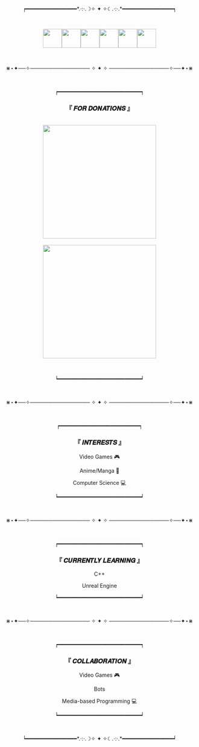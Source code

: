 <p align="center">┍━━━━━━━━━━━━━━━━*.·:·.☽✧  ✦  ✧☾.·:·.*━━━━━━━━━━━━━━━━┑</p>

&nbsp;

<div style="font-size:0; width:100%;" align="center">
    &nbsp;
    <a href="https://www.youtube.com/user/ashteriskgaming/"><img src="https://api.iconify.design/bxl/youtube.svg?color=white" width="50" style="text-decoration:none;"/></a>
    <a href="https://discord.gg/ffkFhFp"><img src="https://api.iconify.design/bxl/discord-alt.svg?color=white" width="50" style="text-decoration:none"/></a>
    <a href="https://twitter.com/AshteriskGaming"><img src="https://api.iconify.design/bxl/twitter.svg?color=white" width="50" style="text-decoration:none"/></a>
    <a href="https://www.twitch.tv/ashteriskgaming/"><img src="https://api.iconify.design/bxl/twitch.svg?color=white" width="50" style="text-decoration:none"/></a>
    <a href="https://steamcommunity.com/id/Ashterisk"><img src="https://api.iconify.design/bxl/steam.svg?color=white" width="50" style="text-decoration:none"/></a>
    <a href="https://www.deviantart.com/pastaandwhiterice"><img src="https://api.iconify.design/bxl/deviantart.svg?color=white" width="50" style="text-decoration:none"/></a>
</div>

&nbsp;

<p align="center">⋇⋆✦──✧──────────────── ✧ ✦ ✧ ────────────────✧──✦⋆⋇</p>

&nbsp;

<p align="center">┍━━━━━━━━━━━━━━━━━━━━━━━━━━┑</p>
<h3 align="center">『 𝑭𝑶𝑹 𝑫𝑶𝑵𝑨𝑻𝑰𝑶𝑵𝑺 』</h3>
&nbsp;
<div style="font-size:0; width:100%;" align="center">
    <a href="https://www.patreon.com/ashterisk"><img src="https://images-wixmp-ed30a86b8c4ca887773594c2.wixmp.com/f/c8c9ec24-bd85-42a9-bd1d-58ad0e3c867e/df73u83-fc7ca5d2-86ce-4962-ab41-3483efe004e7.png?token=eyJ0eXAiOiJKV1QiLCJhbGciOiJIUzI1NiJ9.eyJzdWIiOiJ1cm46YXBwOjdlMGQxODg5ODIyNjQzNzNhNWYwZDQxNWVhMGQyNmUwIiwiaXNzIjoidXJuOmFwcDo3ZTBkMTg4OTgyMjY0MzczYTVmMGQ0MTVlYTBkMjZlMCIsIm9iaiI6W1t7InBhdGgiOiJcL2ZcL2M4YzllYzI0LWJkODUtNDJhOS1iZDFkLTU4YWQwZTNjODY3ZVwvZGY3M3U4My1mYzdjYTVkMi04NmNlLTQ5NjItYWI0MS0zNDgzZWZlMDA0ZTcucG5nIn1dXSwiYXVkIjpbInVybjpzZXJ2aWNlOmZpbGUuZG93bmxvYWQiXX0.FPljDORcOlG6nWcAg7C8jPsVsbCNBqBn_5waOP6PoDk" width="300" style="text-decoration:none;"/></a>
</div>
&nbsp;
<div style="font-size:0; width:100%;" align="center">
    <a href="https://ko-fi.com/P5P2BC5XU"><img src="https://images-wixmp-ed30a86b8c4ca887773594c2.wixmp.com/f/c8c9ec24-bd85-42a9-bd1d-58ad0e3c867e/df73u5f-19e21b6b-598c-47c2-b265-f254ae45f93e.png?token=eyJ0eXAiOiJKV1QiLCJhbGciOiJIUzI1NiJ9.eyJzdWIiOiJ1cm46YXBwOjdlMGQxODg5ODIyNjQzNzNhNWYwZDQxNWVhMGQyNmUwIiwiaXNzIjoidXJuOmFwcDo3ZTBkMTg4OTgyMjY0MzczYTVmMGQ0MTVlYTBkMjZlMCIsIm9iaiI6W1t7InBhdGgiOiJcL2ZcL2M4YzllYzI0LWJkODUtNDJhOS1iZDFkLTU4YWQwZTNjODY3ZVwvZGY3M3U1Zi0xOWUyMWI2Yi01OThjLTQ3YzItYjI2NS1mMjU0YWU0NWY5M2UucG5nIn1dXSwiYXVkIjpbInVybjpzZXJ2aWNlOmZpbGUuZG93bmxvYWQiXX0.Da8ktK-5rCdUIaPQF35AdgbW7ib_XEoYKvSZ4RmX7Y0" width="300" style="text-decoration:none;"/></a>
</div>

&nbsp;

<p align="center">┕━━━━━━━━━━━━━━━━━━━━━━━━━━┙</p>

&nbsp;

<p align="center">⋇⋆✦──✧──────────────── ✧ ✦ ✧ ────────────────✧──✦⋆⋇</p>

&nbsp;

<p align="center">┍━━━━━━━━━━━━━━━━━━━━━━━━━┑</p>

<h3 align="center">『 𝑰𝑵𝑻𝑬𝑹𝑬𝑺𝑻𝑺 』</h3>

<div align="center" width="50%">
    <p>Video Games 🎮</p>
    <p>Anime/Manga 🗾</p>
    <p>Computer Science 💻</p>
</div>

<p align="center">┕━━━━━━━━━━━━━━━━━━━━━━━━━━┙</p>

&nbsp;

<p align="center">⋇⋆✦──✧──────────────── ✧ ✦ ✧ ────────────────✧──✦⋆⋇</p>

&nbsp;

<p align="center">┍━━━━━━━━━━━━━━━━━━━━━━━━━━┑</p>

<h3 align="center">『 𝑪𝑼𝑹𝑹𝑬𝑵𝑻𝑳𝒀 𝑳𝑬𝑨𝑹𝑵𝑰𝑵𝑮 』</h3>

<div align="center" width="50%">
    <p>C++</p>
    <p>Unreal Engine</p>
</div>

<p align="center">┕━━━━━━━━━━━━━━━━━━━━━━━━━━┙</p>

&nbsp;

<p align="center">⋇⋆✦──✧──────────────── ✧ ✦ ✧ ────────────────✧──✦⋆⋇</p>

&nbsp;

<p align="center">┍━━━━━━━━━━━━━━━━━━━━━━━━━━┑</p>

<h3 align="center">『 𝑪𝑶𝑳𝑳𝑨𝑩𝑶𝑹𝑨𝑻𝑰𝑶𝑵 』</h3>

<div align="center" width="50%">
    <p>Video Games 🎮</p>
    <p>Bots</p>
    <p>Media-based Programming 💻</p>
</div>

<p align="center">┕━━━━━━━━━━━━━━━━━━━━━━━━━━┙</p>

&nbsp;

<p align="center">┕━━━━━━━━━━━━━━━━*.·:·.☽✧  ✦  ✧☾.·:·.*━━━━━━━━━━━━━━━━┙</p>

<!---    <p>𝘍𝘖𝘙 𝘖𝘕𝘌-𝘛𝘐𝘔𝘌 𝘋𝘖𝘕𝘈𝘛𝘐𝘖𝘕𝘚 ►</p>
AshteriskGaming/AshteriskGaming is a ✨ special ✨ repository because its `README.md` (this file) appears on your GitHub profile.
You can click the Preview link to take a look at your changes.
--->
